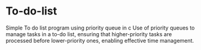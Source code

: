 # To-do-list
Simple To do list program using priority queue in c
Use of priority queues to manage tasks in a to-do list, ensuring that higher-priority tasks are processed before lower-priority ones, enabling effective time management. 

